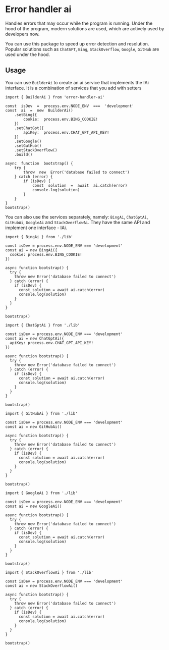 # Error handler ai
Handles errors that may occur while the program is running. Under the hood of the program, modern solutions are used, which are actively used by developers now.

You can use this package to speed up error detection and resolution. Popular solutions such as `ChatGPT`, `Bing`, `StackOverflow`, `Google`, `GitHub` are used under the hood.

## Usage
You can use `BuilderAi` to create an ai service that implements the IAi interface. It is a combination of services that you add with setters
```
import { BuilderAi } from 'error-handler-ai'

const  isDev  =  process.env.NODE_ENV  ===  'development'
const  ai  =  new  BuilderAi()
	.setBing({
		cookie:  process.env.BING_COOKIE!
	})
	.setChatGpt({
		apiKey:  process.env.CHAT_GPT_API_KEY!
	})
	.setGoogle()
	.setGutHub()
	.setStackOverflow()
	.build()

async  function  bootstrap() {
	try {
		throw  new  Error('database failed to connect')
	} catch (error) {
		if (isDev) {
			const  solution  =  await  ai.catch(error)
			console.log(solution)
		}
	}
}
bootstrap()
```
You can also use the services separately, namely: `BingAi`, `ChatGptAi`, `GitHubAi`, `GoogleAi` and `StackOverflowAi`. They have the same API and implement one interface - IAi.
```
import { BingAi } from './lib'

const isDev = process.env.NODE_ENV === 'development'
const ai = new BingAi({
  cookie: process.env.BING_COOKIE!
})

async function bootstrap() {
  try {
    throw new Error('database failed to connect')
  } catch (error) {
    if (isDev) {
      const solution = await ai.catch(error)
      console.log(solution)
    }
  }
}

bootstrap()
```
```
import { ChatGptAi } from './lib'

const isDev = process.env.NODE_ENV === 'development'
const ai = new ChatGptAi({
  apiKey: process.env.CHAT_GPT_API_KEY!
})

async function bootstrap() {
  try {
    throw new Error('database failed to connect')
  } catch (error) {
    if (isDev) {
      const solution = await ai.catch(error)
      console.log(solution)
    }
  }
}

bootstrap()
```
```
import { GitHubAi } from './lib'

const isDev = process.env.NODE_ENV === 'development'
const ai = new GitHubAi()

async function bootstrap() {
  try {
    throw new Error('database failed to connect')
  } catch (error) {
    if (isDev) {
      const solution = await ai.catch(error)
      console.log(solution)
    }
  }
}

bootstrap()
```
```
import { GoogleAi } from './lib'

const isDev = process.env.NODE_ENV === 'development'
const ai = new GoogleAi()

async function bootstrap() {
  try {
    throw new Error('database failed to connect')
  } catch (error) {
    if (isDev) {
      const solution = await ai.catch(error)
      console.log(solution)
    }
  }
}

bootstrap()
```
```
import { StackOverflowAi } from './lib'

const isDev = process.env.NODE_ENV === 'development'
const ai = new StackOverflowAi()

async function bootstrap() {
  try {
    throw new Error('database failed to connect')
  } catch (error) {
    if (isDev) {
      const solution = await ai.catch(error)
      console.log(solution)
    }
  }
}

bootstrap()
```